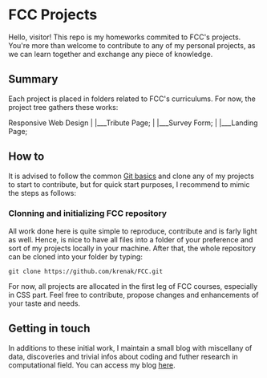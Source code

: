 # FCC Projects
Hello, visitor! This repo is my homeworks commited to FCC's projects. You're more than welcome to contribute to any of my personal projects, as we can learn together and exchange any piece of knowledge.

## Summary
Each project is placed in folders related to FCC's curriculums. For now, the project tree gathers these works:

Responsive Web Design
	|
	|___Tribute Page;
	|
	|___Survey Form;
	|
	|___Landing Page;

## How to
It is advised to follow the common [Git basics](https://git-scm.com/book/en/v2/Git-Basics-Getting-a-Git-Repository) and clone any of my projects to start to contribute, but for quick start purposes, I recommend to mimic the steps as follows:

### Clonning and initializing FCC repository
All work done here is quite simple to reproduce, contribute and is farly light as well. Hence, is nice to have all files into a folder of your preference and sort of my projects locally in your machine. After that, the whole repository can be cloned into your folder by typing:

```git clone https://github.com/krenak/FCC.git```

For now, all projects are allocated in the first leg of FCC courses, especially in CSS part. Feel free to contribute, propose changes and enhancements of your taste and needs.

## Getting in touch
In additions to these initial work, I maintain a small blog with miscellany of data, discoveries and trivial infos about coding and futher research in computational field.
You can access my blog [here](https://www.andyfraga.net).
